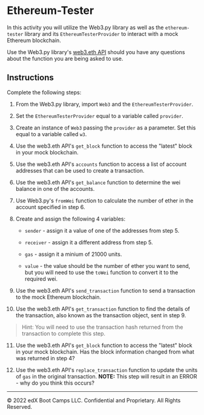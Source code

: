 # Ethereum-Tester

In this activity you will utilize the Web3.py library as well as the `ethereum-tester` library and its `EthereumTesterProvider` to interact with a mock Ethereum blockchain.

Use the Web3.py library's [web3.eth API](https://web3py.readthedocs.io/en/stable/web3.eth.html) should you have any questions about the function you are being asked to use.

## Instructions

Complete the following steps:

1. From the Web3.py library, import `Web3` and the `EthereumTesterProvider`.

2. Set the `EthereumTesterProvider` equal to a variable called `provider`.

3. Create an instance of `Web3` passing the `provider` as a parameter. Set this equal to a variable called `w3`.

4. Use the web3.eth API's `get_block` function to access the "latest" block in your mock blockchain.

5. Use the web3.eth API's `accounts` function to access a list of account addresses that can be used to create a transaction.

6. Use the web3.eth API's `get_balance` function to determine the wei balance in one of the accounts.

7. Use Web3.py's `fromWei` function to calculate the number of ether in the account specified in step 6.

8. Create and assign the following 4 variables:

    * `sender` - assign it a value of one of the addresses from step 5.

    * `receiver` - assign it a different address from step 5.

    * `gas` - assign it a minium of 21000 units.

    * `value` - the value should be the number of ether you want to send, but you will need to use the `toWei` function to convert it to the required wei.

9. Use the web3.eth API's `send_transaction` function to send a transaction to the mock Ethereum blockchain.

10. Use the web3.eth API's `get_transaction` function to find the details of the transaction, also known as the transaction object, sent in step 9.

  > Hint:  You will need to use the transaction hash returned from the transaction to complete this step.

11. Use the web3.eth API's `get_block` function to access the "latest" block in your mock blockchain. Has the block information changed from what was returned in step 4?

12. Use the web3.eth API's `replace_transaction` function to update the units of `gas` in the original transaction. **NOTE:** This step will result in an ERROR - why do you think this occurs?

---

© 2022 edX Boot Camps LLC. Confidential and Proprietary. All Rights Reserved.
